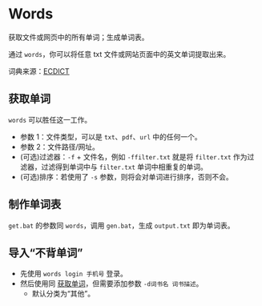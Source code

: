 # Words

获取文件或网页中的所有单词；生成单词表。

通过 `words`，你可以将任意 txt 文件或网站页面中的英文单词提取出来。

词典来源：[ECDICT](https://github.com/skywind3000/ECDICT)

## 获取单词

`words` 可以胜任这一工作。

- 参数 1：文件类型，可以是 `txt`、`pdf`、`url` 中的任何一个。
- 参数 2：文件路径/网址。
- (可选)过滤器：`-f` + 文件名，例如 `-ffilter.txt` 就是将 `filter.txt` 作为过滤器，过滤得到单词中与 `filter.txt` 单词中相重复的单词。
- (可选)排序：若使用了 `-s` 参数，则将会对单词进行排序，否则不会。

## 制作单词表

`get.bat` 的参数同 `words`，调用 `gen.bat`，生成 `output.txt` 即为单词表。

## 导入“不背单词”

 - 先使用 `words login 手机号` 登录。
 - 然后使用同 [获取单词](#获取单词)，但需要添加参数 `-d词书名 词书描述`。
    - 默认分类为“其他”。
